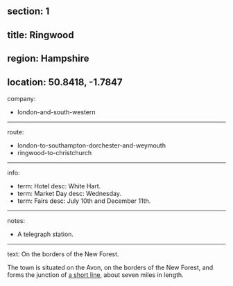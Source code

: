 ﻿section: 1
----
title: Ringwood
----
region: Hampshire
----
location: 50.8418, -1.7847
----
company:
- london-and-south-western
----
route:
- london-to-southampton-dorchester-and-weymouth
- ringwood-to-christchurch
----
info:
- term: Hotel
  desc: White Hart.
- term: Market Day
  desc: Wednesday.
- term: Fairs
  desc: July 10th and December 11th.
----
notes:
- A telegraph station.
----
text: On the borders of the New Forest.

The town is situated on the Avon, on the borders of the New Forest, and forms the junction of [a short line](/stations/ringwood-to-christchurch), about seven miles in length.
